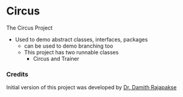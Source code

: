 # Circus
The Circus Project

- Used to demo abstract classes, interfaces, packages
    - can be used to demo branching too
    - This project has two runnable classes
      - Circus and Trainer
      
### Credits

Initial version of this project was developed by [Dr. Damith Rajapakse](https://github.com/damithc)